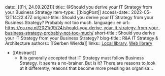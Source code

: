 date:: [[Fri, 24.09.2021]]
title:: @Should you derive your IT Strategy from your Business Strategy
item-type:: [[blogPost]]
access-date:: 2022-05-12T14:22:47Z
original-title:: Should you derive your IT Strategy from your Business Strategy? Probably not too much.
language:: en
url:: https://ea.rna.nl/2021/09/24/should-you-derive-your-it-strategy-from-your-business-strategy-probably-not-too-much/
short-title:: Should you derive your IT Strategy from your Business Strategy?
blog-title:: R&A IT Strategy & Architecture
authors:: [[Gerben Wierda]]
links:: [Local library](zotero://select/library/items/E8P3FLX4), [Web library](https://www.zotero.org/users/6520516/items/E8P3FLX4)

- [[Abstract]]
	- It is generally accepted that IT Strategy must follow Business Strategy. It seems a no-brainer. But is it? There are reasons to look at it differently, reasons that become more pressing as organisa…
